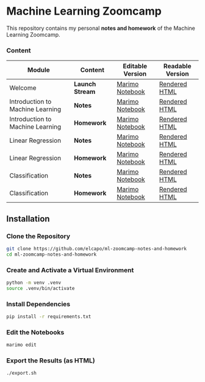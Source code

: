 # Machine Learning Zoomcamp

This repository contains my personal **notes and homework** of the Machine Learning Zoomcamp.

### Content

| Module | Content | Editable Version | Readable Version |
| --- | --- | --- | --- |
| Welcome | **Launch Stream** | [Marimo Notebook](./notes.py) | [Rendered HTML](https://raw.githack.com/elcapo/ml-zoomcamp-notes-and-homework/main/results/notes.html) |
| Introduction to Machine Learning | **Notes**  | [Marimo Notebook](./module-1/notes.py) | [Rendered HTML](https://raw.githack.com/elcapo/ml-zoomcamp-notes-and-homework/main/results/module-1/notes.html) |
| Introduction to Machine Learning | **Homework** | [Marimo Notebook](./module-1/homework.py) | [Rendered HTML](https://raw.githack.com/elcapo/ml-zoomcamp-notes-and-homework/main/results/module-1/homework.html) |
| Linear Regression | **Notes** | [Marimo Notebook](./module-2/notes.py) | [Rendered HTML](https://raw.githack.com/elcapo/ml-zoomcamp-notes-and-homework/main/results/module-2/notes.html)
| Linear Regression | **Homework** | [Marimo Notebook](./module-2/homework.py) | [Rendered HTML](https://raw.githack.com/elcapo/ml-zoomcamp-notes-and-homework/main/results/module-2/homework.html) |
| Classification | **Notes** | [Marimo Notebook](./module-3/notes.py) | [Rendered HTML](https://raw.githack.com/elcapo/ml-zoomcamp-notes-and-homework/main/results/module-3/notes.html)
| Classification | **Homework** | [Marimo Notebook](./module-3/homework.py) | [Rendered HTML](https://raw.githack.com/elcapo/ml-zoomcamp-notes-and-homework/main/results/module-3/homework.html) |

## Installation

### Clone the Repository

```bash
git clone https://github.com/elcapo/ml-zoomcamp-notes-and-homework
cd ml-zoomcamp-notes-and-homework
```

### Create and Activate a Virtual Environment

```bash
python -m venv .venv
source .venv/bin/activate
```

### Install Dependencies

```bash
pip install -r requirements.txt
```

### Edit the Notebooks

```bash
marimo edit
```

### Export the Results (as HTML)

```bash
./export.sh
```